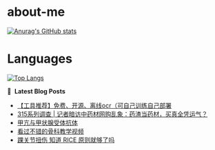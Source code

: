 # about-me
[![Anurag's GitHub stats](https://github-readme-stats.vercel.app/api?username=whitewatercn)](https://github.com/anuraghazra/github-readme-stats)

# Languages
[![Top Langs](https://github-readme-stats.vercel.app/api/top-langs/?username=whitewatercn)](https://github.com/anuraghazra/github-readme-stats)

📕 &nbsp;**Latest Blog Posts**
<!-- BLOG-POST-LIST:START -->
- [【工具推荐】免费、开源、离线ocr（可自己训练自己部署](https://forum.beginner.center/t/topic/921/1)
- [315系列调查 | 记者暗访中药材网购乱象：药渣当药材，买真全凭运气？](https://forum.beginner.center/t/topic/919/1)
- [甲亢与甲状腺受体抗体](https://forum.beginner.center/t/topic/916/1)
- [看过不错的骨科教学视频](https://forum.beginner.center/t/topic/432/14)
- [踝关节扭伤 知道 RICE 原则就够了吗](https://forum.beginner.center/t/topic/915/1)
<!-- BLOG-POST-LIST:END -->
